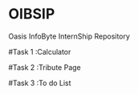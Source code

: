 # OIBSIP
Oasis InfoByte InternShip Repository

#Task 1 :Calculator

#Task 2 :Tribute Page

#Task 3 :To do List
